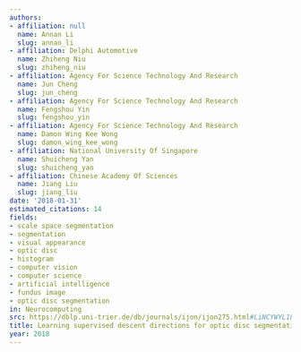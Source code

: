 ```yaml
---
authors:
- affiliation: null
  name: Annan Li
  slug: annan_li
- affiliation: Delphi Automotive
  name: Zhiheng Niu
  slug: zhiheng_niu
- affiliation: Agency For Science Technology And Research
  name: Jun Cheng
  slug: jun_cheng
- affiliation: Agency For Science Technology And Research
  name: Fengshou Yin
  slug: fengshou_yin
- affiliation: Agency For Science Technology And Research
  name: Damon Wing Kee Wong
  slug: damon_wing_kee_wong
- affiliation: National University Of Singapore
  name: Shuicheng Yan
  slug: shuicheng_yan
- affiliation: Chinese Academy Of Sciences
  name: Jiang Liu
  slug: jiang_liu
date: '2018-01-31'
estimated_citations: 14
fields:
- scale space segmentation
- segmentation
- visual appearance
- optic disc
- histogram
- computer vision
- computer science
- artificial intelligence
- fundus image
- optic disc segmentation
in: Neurocomputing
src: https://dblp.uni-trier.de/db/journals/ijon/ijon275.html#LiNCYWYL18
title: Learning supervised descent directions for optic disc segmentation
year: 2018
---
```

